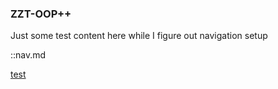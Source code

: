 ### ZZT-OOP++

Just some test content here while I figure out navigation setup

::nav.md

[test](test.md)

